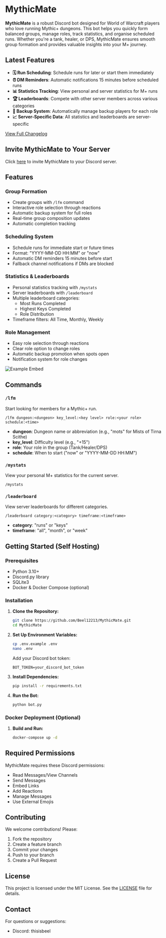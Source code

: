 # MythicMate

**MythicMate** is a robust Discord bot designed for World of Warcraft players who love running Mythic+ dungeons. This bot helps you quickly form balanced groups, manage roles, track statistics, and organise scheduled runs. Whether you're a tank, healer, or DPS, MythicMate ensures smooth group formation and provides valuable insights into your M+ journey.

## Latest Features
- **🗓️ Run Scheduling**: Schedule runs for later or start them immediately
- **⏰ DM Reminders**: Automatic notifications 15 minutes before scheduled runs
- **📊 Statistics Tracking**: View personal and server statistics for M+ runs
- **🏆 Leaderboards**: Compete with other server members across various categories
- **👥 Backup System**: Automatically manage backup players for each role
- **📈 Server-Specific Data**: All statistics and leaderboards are server-specific

[View Full Changelog](CHANGELOG.md)

## Invite MythicMate to Your Server

Click [here](https://discord.com/oauth2/authorize?client_id=1271394615119056918&permissions=268789824&integration_type=0&scope=bot) to invite MythicMate to your Discord server.

## Features

### Group Formation
- Create groups with `/lfm` command
- Interactive role selection through reactions
- Automatic backup system for full roles
- Real-time group composition updates
- Automatic completion tracking

### Scheduling System
- Schedule runs for immediate start or future times
- Format: "YYYY-MM-DD HH:MM" or "now"
- Automatic DM reminders 15 minutes before start
- Fallback channel notifications if DMs are blocked

### Statistics & Leaderboards
- Personal statistics tracking with `/mystats`
- Server leaderboards with `/leaderboard`
- Multiple leaderboard categories:
  - Most Runs Completed
  - Highest Keys Completed
  - Role Distribution
- Timeframe filters: All Time, Monthly, Weekly

### Role Management
- Easy role selection through reactions
- Clear role option to change roles
- Automatic backup promotion when spots open
- Notification system for role changes

![Example Embed](https://i.ibb.co/sWW092m/Screenshot-2024-08-09-222355.png)

## Commands

### `/lfm`
Start looking for members for a Mythic+ run.
```
/lfm dungeon:<dungeon> key_level:<key level> role:<your role> schedule:<time>
```
- **dungeon**: Dungeon name or abbreviation (e.g., "mots" for Mists of Tirna Scithe)
- **key_level**: Difficulty level (e.g., "+15")
- **role**: Your role in the group (Tank/Healer/DPS)
- **schedule**: When to start ("now" or "YYYY-MM-DD HH:MM")

### `/mystats`
View your personal M+ statistics for the current server.
```
/mystats
```

### `/leaderboard`
View server leaderboards for different categories.
```
/leaderboard category:<category> timeframe:<timeframe>
```
- **category**: "runs" or "keys"
- **timeframe**: "all", "month", or "week"

## Getting Started (Self Hosting)

### Prerequisites
- Python 3.10+
- Discord.py library
- SQLite3
- Docker & Docker Compose (optional)

### Installation

1. **Clone the Repository:**
   ```bash
   git clone https://github.com/Beel12213/MythicMate.git
   cd MythicMate
   ```

2. **Set Up Environment Variables:**
   ```bash
   cp .env.example .env
   nano .env
   ```
   Add your Discord bot token:
   ```
   BOT_TOKEN=your_discord_bot_token
   ```

3. **Install Dependencies:**
   ```bash
   pip install -r requirements.txt
   ```

4. **Run the Bot:**
   ```bash
   python bot.py
   ```

### Docker Deployment (Optional)
1. **Build and Run:**
   ```bash
   docker-compose up -d
   ```

## Required Permissions
MythicMate requires these Discord permissions:
- Read Messages/View Channels
- Send Messages
- Embed Links
- Add Reactions
- Manage Messages
- Use External Emojis

## Contributing
We welcome contributions! Please:
1. Fork the repository
2. Create a feature branch
3. Commit your changes
4. Push to your branch
5. Create a Pull Request

## License
This project is licensed under the MIT License. See the [LICENSE](LICENSE) file for details.

## Contact
For questions or suggestions:
- Discord: thisisbeel
